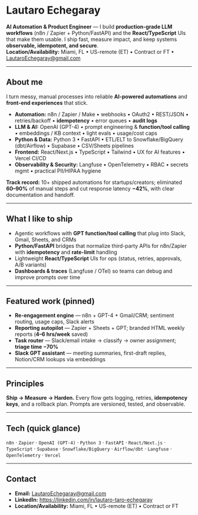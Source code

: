 # Lautaro Echegaray
**AI Automation & Product Engineer** — I build **production-grade LLM workflows** (n8n / Zapier + Python/FastAPI) and the **React/TypeScript** UIs that make them usable. I ship fast, measure impact, and keep systems **observable, idempotent, and secure**.  
**Location/Availability:** Miami, FL • US-remote (ET) • Contract or FT • <LautaroEchegaray@gmail.com>

---

## About me
I turn messy, manual processes into reliable **AI-powered automations** and **front-end experiences** that stick.

- **Automation:** n8n / Zapier / Make • webhooks • OAuth2 • REST/JSON • retries/backoff • **idempotency** • error queues • **audit logs**
- **LLM & AI:** OpenAI (GPT-4) • prompt engineering & **function/tool calling** • embeddings / KB context • light evals • usage/cost caps
- **Python & Data:** Python 3 • FastAPI • ETL/ELT to Snowflake/BigQuery (dbt/Airflow) • Supabase • CSV/Sheets pipelines
- **Frontend:** React/Next.js • TypeScript • Tailwind • UX for AI features • Vercel CI/CD
- **Observability & Security:** Langfuse • OpenTelemetry • RBAC • secrets mgmt • practical PII/HIPAA hygiene

**Track record:** 10+ shipped automations for startups/creators; eliminated **60–90%** of manual steps and cut response latency **−42%**, with clear documentation and handoff.

---

## What I like to ship
- Agentic workflows with **GPT function/tool calling** that plug into Slack, Gmail, Sheets, and CRMs  
- **Python/FastAPI** bridges that normalize third-party APIs for n8n/Zapier with **idempotency** and **rate-limit** handling  
- Lightweight **React/TypeScript** UIs for ops (status, retries, approvals, A/B variants)  
- **Dashboards & traces** (Langfuse / OTel) so teams can debug and improve prompts over time

---

## Featured work (pinned)
- **Re-engagement engine** — n8n + GPT-4 + Gmail/CRM; sentiment routing, usage caps, Slack alerts  
- **Reporting autopilot** — Zapier + Sheets + GPT; branded HTML weekly reports (**4–6 hrs/week** saved)  
- **Task router** — Slack/email intake → classify → owner assignment; **triage time −70%**  
- **Slack GPT assistant** — meeting summaries, first-draft replies, Notion/CRM lookups via embeddings

---

## Principles
**Ship → Measure → Harden.** Every flow gets logging, retries, **idempotency keys**, and a rollback plan. Prompts are versioned, tested, and observable.

---

## Tech (quick glance)
`n8n` · `Zapier` · `OpenAI (GPT-4)` · `Python 3` · `FastAPI` · `React/Next.js` · `TypeScript` · `Supabase` · `Snowflake/BigQuery` · `Airflow/dbt` · `Langfuse` · `OpenTelemetry` · `Vercel`

---

## Contact
- **Email:** LautaroEchegaray@gmail.com  
- **LinkedIn:** https://linkedin.com/in/lautaro-taro-echegaray  
- **Location/Availability:** Miami, FL • US-remote (ET) • Contract or FT
